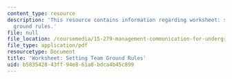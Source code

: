 ```yaml
---
content_type: resource
description: 'This resource contains information regarding worksheet: setting team
  ground rules.'
file: null
file_location: /coursemedia/15-279-management-communication-for-undergraduates-fall-2012/b583542843ff94e861a8bdca4b45c899_MIT15_279F12_teamRulesWkst.pdf
file_type: application/pdf
resourcetype: Document
title: 'Worksheet: Setting Team Ground Rules'
uid: b5835428-43ff-94e8-61a8-bdca4b45c899
---
```

